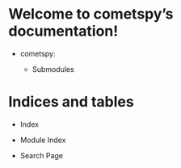 <!-- cometspy documentation master file, created by
sphinx-quickstart on Tue Nov 17 14:26:17 2020.
You can adapt this file completely to your liking, but it should at least
contain the root `toctree` directive. -->
# Welcome to cometspy’s documentation!


* cometspy:


    * Submodules


# Indices and tables


* Index


* Module Index


* Search Page
